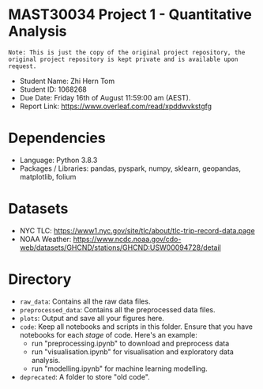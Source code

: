 # MAST30034 Project 1 - Quantitative Analysis
`Note: This is just the copy of the original project repository, the original project repository is kept private and is available upon request.`

- Student Name: Zhi Hern Tom
- Student ID: 1068268
- Due Date: Friday 16th of August 11:59:00 am (AEST).
- Report Link: https://www.overleaf.com/read/xpddwvkstgfg

# Dependencies
- Language: Python 3.8.3
- Packages / Libraries: pandas, pyspark, numpy, sklearn, geopandas, matplotlib, folium

# Datasets
- NYC TLC: https://www1.nyc.gov/site/tlc/about/tlc-trip-record-data.page
- NOAA Weather: https://www.ncdc.noaa.gov/cdo-web/datasets/GHCND/stations/GHCND:USW00094728/detail

# Directory
- `raw_data`: Contains all the raw data files. 
- `preprocessed_data`: Contains all the preprocessed data files. 
- `plots`: Output and save all your figures here.
- `code`: Keep all notebooks and scripts in this folder. Ensure that you have notebooks for each _stage_ of code. Here's an example:
    - run "preprocessing.ipynb" to download and preprocess data
    - run "visualisation.ipynb" for visualisation and exploratory data analysis.
    - run "modelling.ipynb" for machine learning modelling.
- `deprecated`: A folder to store "old code".
